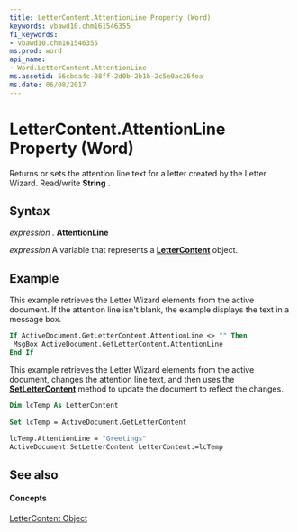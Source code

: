 ```yaml
---
title: LetterContent.AttentionLine Property (Word)
keywords: vbawd10.chm161546355
f1_keywords:
- vbawd10.chm161546355
ms.prod: word
api_name:
- Word.LetterContent.AttentionLine
ms.assetid: 56cbda4c-08ff-2d0b-2b1b-2c5e0ac26fea
ms.date: 06/08/2017
---
```



# LetterContent.AttentionLine Property (Word)

Returns or sets the attention line text for a letter created by the Letter Wizard. Read/write  **String** .


## Syntax

 _expression_ . **AttentionLine**

 _expression_ A variable that represents a **[LetterContent](Word.LetterContent.md)** object.


## Example

This example retrieves the Letter Wizard elements from the active document. If the attention line isn't blank, the example displays the text in a message box.


```vb
If ActiveDocument.GetLetterContent.AttentionLine <> "" Then 
 MsgBox ActiveDocument.GetLetterContent.AttentionLine 
End If
```

This example retrieves the Letter Wizard elements from the active document, changes the attention line text, and then uses the  **[SetLetterContent](Word.Document.SetLetterContent.md)** method to update the document to reflect the changes.




```vb
Dim lcTemp As LetterContent 
 
Set lcTemp = ActiveDocument.GetLetterContent 
 
lcTemp.AttentionLine = "Greetings" 
ActiveDocument.SetLetterContent LetterContent:=lcTemp
```


## See also


#### Concepts


[LetterContent Object](Word.LetterContent.md)

